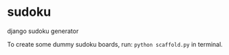 # sudoku
django sudoku generator

To create some dummy sudoku boards, run: `python scaffold.py` in terminal.
